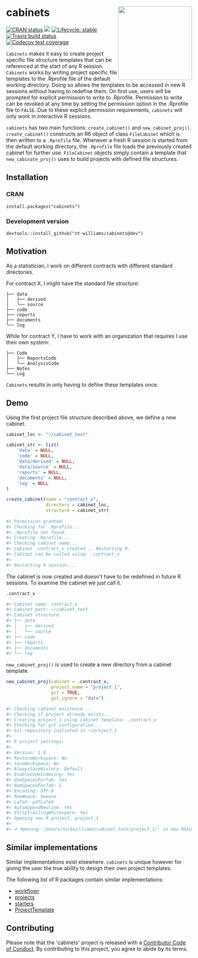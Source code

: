 # cabinets <img src="https://i.imgur.com/0QTXJ7D.png" align="right" height = "200" />

<!-- badges: start -->
[![CRAN status](https://www.r-pkg.org/badges/version/cabinets)](https://CRAN.R-project.org/package=cabinets)
![](http://cranlogs.r-pkg.org/badges/grand-total/cabinets)
[![Lifecycle: stable](https://img.shields.io/badge/lifecycle-stable-brightgreen.svg)](https://www.tidyverse.org/lifecycle/#stable)
[![Travis build status](https://travis-ci.org/nt-williams/cabinets.svg?branch=master)](https://travis-ci.org/nt-williams/cabinets)
[![Codecov test coverage](https://codecov.io/gh/nt-williams/cabinets/branch/master/graph/badge.svg)](https://codecov.io/gh/nt-williams/cabinets?branch=master)
<!-- badges: end -->

`Cabinets` makes it easy to create project specific file structure templates that can be referenced at the start of any R session. `Cabinets` works by writing project specific file templates to the .Rprofile file of the default working directory. Doing so allows the templates to be accessed in new R sessions without having to redefine them. On first use, users will be prompted for explicit permission to write to .Rprofile. Permission to write can be revoked at any time by setting the permission option in the .Rprofile file to `FALSE`. Due to these explicit permission requirements, `cabinets` will only work in interactive R sessions.

`cabinets` has two main functions: `create_cabinet()` and `new_cabinet_proj()`. `create_cabinet()` constructs an R6 object of class `FileCabinet` which is then written to a `.Rprofile` file. Whenever a fresh R session is started from the default working directory, the `.Rprofile` file loads the previously created cabinet for further use. `FileCabinet` objects simply contain a template that `new_cabinate_proj()` uses to build projects with defined file structures. 

## Installation

### CRAN

```
install.packages("cabinets")
```

### Development version

```
devtools::install_github("nt-williams/cabinets@dev")
```

## Motivation

As a statistician, I work on different contracts with different standard directories. 

For contract X, I might have the standard file structure: 
```
├── data
│   ├── derived
│   └── source
├── code
├── reports
├── documents
└── log
```
While for contract Y, I have to work with an organization that requires I use their own system: 
```
├── Code
│   ├── ReportsCode
│   └── AnalysisCode
├── Notes
└── Log
```

`Cabinets` results in only having to define these templates once. 

## Demo

Using the first project file structure described above, we define a new cabinet. 

``` r
cabinet_loc <- "~/cabinet_test"

cabinet_str <- list(
    'data' = NULL, 
    'code' = NULL, 
    'data/derived' = NULL, 
    'data/source' = NULL, 
    'reports' = NULL, 
    'documents' = NULL, 
    'log' = NULL
)

create_cabinet(name = "contract_x", 
               directory = cabinet_loc, 
               structure = cabinet_str)
               
#> Permission granted.
#> Checking for .Rprofile...
#> .Rprofile not found.
#> Creating .Rprofile...
#> Checking cabinet name... 
#> Cabinet .contract_x created... Restarting R.
#> Cabinet can be called using: .contract_x
#> 
#> Restarting R session...
```

The cabinet is now created and doesn't have to be redefined in future R sessions. To examine the cabinet we just call it.

``` r
.contract_x

#> Cabinet name: contract_x
#> Cabinet path: ~/cabinet_test
#> Cabinet structure: 
#> ├── data
#> │   ├── derived
#> │   └── source
#> ├── code
#> ├── reports
#> ├── documents
#> └── log
```

`new_cabinet_proj()` is used to create a new directory from a cabinet template.

``` r
new_cabinet_proj(cabinet = .contract_x, 
                 project_name = "project_1", 
                 git = TRUE, 
                 git_ignore = "data")

#> Checking cabinet existence...
#> Checking if project already exists...
#> Creating project_1 using cabinet template: .contract_x 
#> Checking for git configuration... 
#> Git repository initiated in ~/project_1
#> 
#> R project settings:
#> 
#> Version: 1.0
#> RestoreWorkspace: No
#> SaveWorkspace: No
#> AlwaysSaveHistory: Default
#> EnableCodeIndexing: Yes
#> UseSpacesForTab: Yes
#> NumSpacesForTab: 2
#> Encoding: UTF-8
#> RnwWeave: Sweave
#> LaTeX: pdfLaTeX
#> AutoAppendNewline: Yes
#> StripTrailingWhitespace: Yes 
#> Opening new R project, project_1
#> 
#> ✔ Opening '/Users/nickwilliams/cabinet_test/project_1/' in new RStudio session
```

## Similar implementations

Similar implementations exist elsewhere. `cabinets` is unique however for giving the user the true ability to design their own project templates. 

The following list of R packages contain similar implementations: 

* [workflowr](https://github.com/jdblischak/workflowr)
* [projects](https://github.com/NikKrieger/projects)
* [starters](https://github.com/lockedata/starters)
* [ProjectTemplate](https://github.com/KentonWhite/ProjectTemplate)

## Contributing

Please note that the 'cabinets' project is released with a
[Contributor Code of Conduct](CODE_OF_CONDUCT.md).
By contributing to this project, you agree to abide by its terms.

